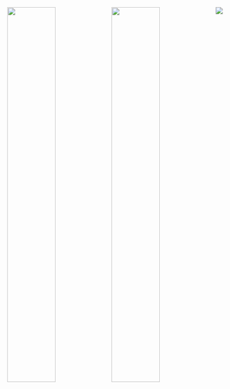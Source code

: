 
<img align="left" width="47%" src="https://github-readme-stats.vercel.app/api?username=ibrahimirza&show_icons=true&theme=radical" />

<img align="left" width="47%" src="https://github-readme-stats.vercel.app/api/top-langs/?username=ibrahimirza&layout=compact" />

<img src="https://img.shields.io/badge/AWS-%23FF9900.svg?style=for-the-badge&logo=amazon-aws&logoColor=white" />
